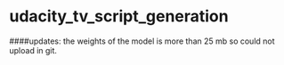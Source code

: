 # udacity_tv_script_generation
####updates:
the weights of the model is more than 25 mb so could not upload in git.
